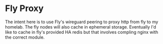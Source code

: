 # Fly Proxy

The intent here is to use Fly's wireguard peering to proxy http from fly to my homelab. The fly nodes will also cache in ephemeral storage. Eventually I'd like to cache in fly's provided HA redis but that involves compling nginx with the correct module.
